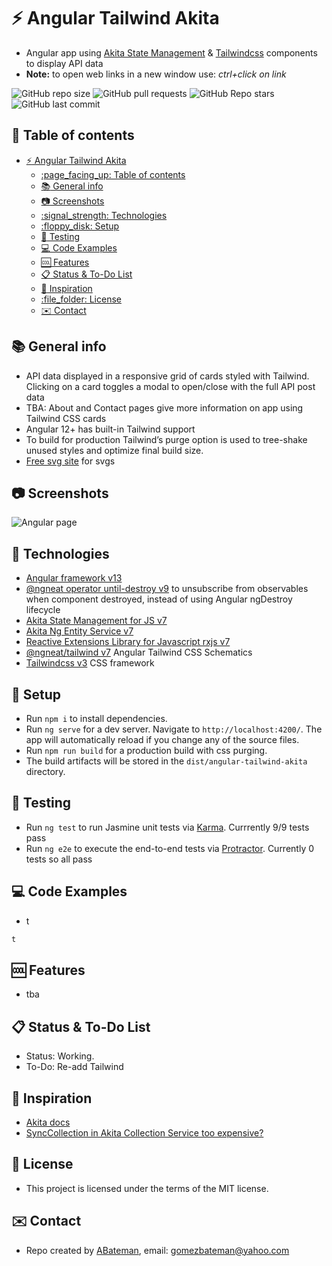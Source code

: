 # :zap: Angular Tailwind Akita

* Angular app using [Akita State Management](https://www.npmjs.com/package/@datorama/akita) & [Tailwindcss](https://developers.google.com/chart/) components to display API data
* **Note:** to open web links in a new window use: _ctrl+click on link_

![GitHub repo size](https://img.shields.io/github/repo-size/AndrewJBateman/angular-tailwind-akita?style=plastic)
![GitHub pull requests](https://img.shields.io/github/issues-pr/AndrewJBateman/angular-tailwind-akita?style=plastic)
![GitHub Repo stars](https://img.shields.io/github/stars/AndrewJBateman/angular-tailwind-akita?style=plastic)
![GitHub last commit](https://img.shields.io/github/last-commit/AndrewJBateman/angular-tailwind-akita?style=plastic)

## :page_facing_up: Table of contents

* [:zap: Angular Tailwind Akita](#zap-angular-tailwind-akita)
  * [:page\_facing\_up: Table of contents](#page_facing_up-table-of-contents)
  * [:books: General info](#books-general-info)
  * [:camera: Screenshots](#camera-screenshots)
  * [:signal\_strength: Technologies](#signal_strength-technologies)
  * [:floppy\_disk: Setup](#floppy_disk-setup)
  * [:wrench: Testing](#wrench-testing)
  * [:computer: Code Examples](#computer-code-examples)
  * [:cool: Features](#cool-features)
  * [:clipboard: Status \& To-Do List](#clipboard-status--to-do-list)
  * [:clap: Inspiration](#clap-inspiration)
  * [:file\_folder: License](#file_folder-license)
  * [:envelope: Contact](#envelope-contact)

## :books: General info

* API data displayed in a responsive grid of cards styled with Tailwind. Clicking on a card toggles a modal to open/close with the full API post data
* TBA: About and Contact pages give more information on app using Tailwind CSS cards
* Angular 12+ has built-in Tailwind support
* To build for production Tailwind’s purge option is used to tree-shake unused styles and optimize final build size.
* [Free svg site](https://freesvg.org/) for svgs

## :camera: Screenshots

![Angular page](./img/home.jpg)

## :signal_strength: Technologies

* [Angular framework v13](https://angular.io/)
* [@ngneat operator until-destroy v9](https://github.com/ngneat/until-destroy/#use-with-ivy) to unsubscribe from observables when component destroyed, instead of using Angular ngDestroy lifecycle
* [Akita State Management for JS v7](https://datorama.github.io/akita/)
* [Akita Ng Entity Service v7](https://datorama.github.io/akita/docs/angular/entity-service/)
* [Reactive Extensions Library for Javascript rxjs v7](https://rxjs.dev/)
* [@ngneat/tailwind v7](https://www.npmjs.com/package/@ngneat/tailwind) Angular Tailwind CSS Schematics
* [Tailwindcss v3](https://tailwindcss.com/) CSS framework

## :floppy_disk: Setup

* Run `npm i` to install dependencies.
* Run `ng serve` for a dev server. Navigate to `http://localhost:4200/`. The app will automatically reload if you change any of the source files.
* Run `npm run build` for a production build with css purging.
* The build artifacts will be stored in the `dist/angular-tailwind-akita` directory.

## :wrench: Testing

* Run `ng test` to run Jasmine unit tests via [Karma](https://karma-runner.github.io). Currrently 9/9 tests pass
* Run `ng e2e` to execute the end-to-end tests via [Protractor](http://www.protractortest.org/). Currently 0 tests so all pass

## :computer: Code Examples

* t

```typescript
t
```

## :cool: Features

* tba

## :clipboard: Status & To-Do List

* Status: Working.
* To-Do: Re-add Tailwind

## :clap: Inspiration

* [Akita docs](https://datorama.github.io/akita/docs/store)
* [SyncCollection in Akita Collection Service too expensive?](http://5.9.10.113/59918174/synccollection-in-akita-collection-service-too-expensive)

## :file_folder: License

* This project is licensed under the terms of the MIT license.

## :envelope: Contact

* Repo created by [ABateman](https://github.com/AndrewJBateman), email: gomezbateman@yahoo.com
